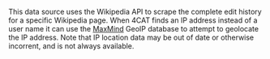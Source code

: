 This data source uses the Wikipedia API to scrape the complete edit history for a specific Wikipedia page. When 4CAT
finds an IP address instead of a user name it can use the 
[MaxMind](https://www.maxmind.com/en/solutions/ip-geolocation-databases-api-services) GeoIP database to attempt to 
geolocate the IP address. Note that IP location data may be out of date or otherwise incorrent, and is not always 
available.